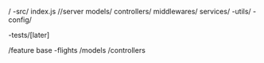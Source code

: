 /
  -src/
  index.js //server
  models/
  controllers/
  middlewares/
  services/
  -utils/
  -config/

  -tests/[later]



  /feature base
  -flights
  /models
  /controllers
  